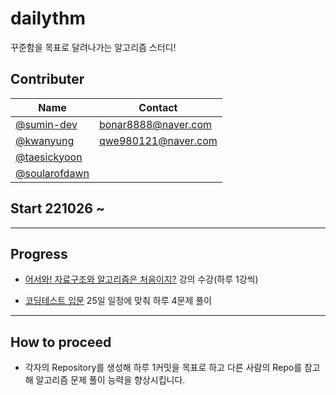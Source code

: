 # dailythm
꾸준함을 목표로 달려나가는 알고리즘 스터디!

## Contributer
| Name | Contact|
| ---- | ----   |
| [@sumin-dev](https://github.com/sumin-dev) | bonar8888@naver.com |
| [@kwanyung](https://github.com/kwanyung)  | qwe980121@naver.com |
| [@taesickyoon](https://github.com/taesikyoon) | |
| [@soularofdawn](https://github.com/soularofdawn) | |

## Start 221026 ~

---

## Progress
* [어서와! 자료구조와 알고리즘은 처음이지?](https://school.programmers.co.kr/learn/courses/57)  강의 수강(하루 1강씩)

* [코딩테스트 입문](https://school.programmers.co.kr/learn/challenges/beginner?order=acceptance_desc) 25일 일정에 맞춰 하루 4문제 풀이

---

## How to proceed
* 각자의 Repository를 생성해 하루 1커밋을 목표로 하고 다른 사람의 Repo를 참고해 알고리즘 문제 풀이 능력을 향상시킵니다.
